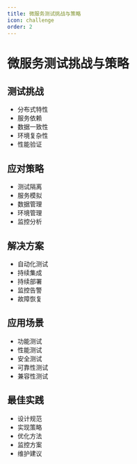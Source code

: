 ```yaml
---
title: 微服务测试挑战与策略
icon: challenge
order: 2
---
```


# 微服务测试挑战与策略

## 测试挑战
- 分布式特性
- 服务依赖
- 数据一致性
- 环境复杂性
- 性能验证

## 应对策略
- 测试隔离
- 服务模拟
- 数据管理
- 环境管理
- 监控分析

## 解决方案
- 自动化测试
- 持续集成
- 持续部署
- 监控告警
- 故障恢复

## 应用场景
- 功能测试
- 性能测试
- 安全测试
- 可靠性测试
- 兼容性测试

## 最佳实践
- 设计规范
- 实现策略
- 优化方法
- 监控方案
- 维护建议
